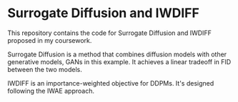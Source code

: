# Surrogate Diffusion and IWDIFF

This repository contains the code for Surrogate Diffusion and IWDIFF proposed in my coursework. 

Surrogate Diffusion is a method that combines diffusion models with other generative models, GANs in this example. It achieves a linear tradeoff in FID between the two models.

IWDIFF is an importance-weighted objective for DDPMs. It's designed following the IWAE approach. 

